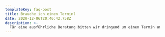 ```yaml
---
templateKey: faq-post
title: Brauche ich einen Termin?
date: 2020-12-06T20:46:42.758Z
description: >-
  Für eine ausführliche Beratung bitten wir dringend um einen Termin um Ihnen und Ihrem Vorhaben die volle Aufmerksamkeit schenken zu können. Für den Erwerb von Produkten ist kein Termin notwendig.
---
```


